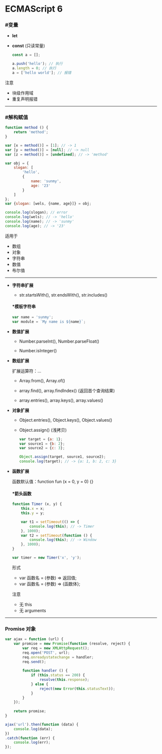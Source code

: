 # ECMAScript 6 #

### #变量 ###

+ __let__

+ __const__ (只读常量)

    ```javascript
    const a = [];
    
    a.push('hello'); // 执行
    a.length = 0; // 执行
    a = ['hello world']; // 报错
    ```

注意
- 块级作用域
- 重复声明报错

*****

### #解构赋值 ###

```javascript
function method () {
    return 'method';
}

var [x = method()] = [1]; // -> 1
var [y = method()] = [null]; // -> null
var [z = method()] = [undefined]; // -> 'method'
```
```javascript
var obj = {
    slogan: [
        'hello',
        {
            name: 'sunmy',
            age: '23'
        }
    ]
};
var {slogan: [wels, {name, age}]} = obj;

console.log(slogan); // error
console.log(wels); // -> 'hello'
console.log(name); // -> 'sunmy'
console.log(age); // -> '23'
```

适用于
- 数组
- 对象
- 字符串
- 数值
- 布尔值

*****

+ __字符串扩展__

    + str.startsWith(), str.endsWith(), str.includes()

    #### *模板字符串 ####
    
    ```javascript
    var name = 'sunmy';
    var module = `My name is ${name}`;
    ```

+ __数值扩展__

    + Number.parseInt(), Number.parseFloat()
    
    + Number.isInteger()

+ __数组扩展__

    扩展运算符：...

    + Array.from(), Array.of()
    
    + array.find(), array.findIndex() (返回首个查询结果)
    
    + array.entries(), array.keys(), array.values()

+ __对象扩展__

    + Object.entries(), Object.keys(), Object.values()
    
    + Object.assign() (浅拷贝)

        ```javascript
        var target = {a: 1};
        var source1 = {b: 2};
        var source2 = {c: 3};
    
        Object.assign(target, source1, source2);
        console.log(target); // -> {a: 1, b: 2, c: 3}
        ```

+ __函数扩展__

    函数默认值：function fun (x = 0, y = 0) {}

    #### *箭头函数 ####
    
    ```javascript
    function Timer (x, y) {
        this.x = x;
        this.y = y;
    
        var t1 = setTimeout(() => {
            console.log(this); // -> Timer
        }, 1000);
        var t2 = setTimeout(function () {
            console.log(this); // -> Window
        }, 1000);
    }
    
    var timer = new Timer('x', 'y');
    ```
    
    形式
    - var 函数名 = (参数) => 返回值;
    - var 函数名 = (参数) => {函数体};
    
    注意
    - 无 this
    - 无 arguments

*****

### Promise 对象 ###

```javascript
var ajax = function (url) {
    var promise = new Promise(function (resolve, reject) {
        var req = new XMLHttpRequest();
        req.open('POST', url);
        req.onreadystatechange = handler;
        req.send();
        
        function handler () {
            if (this.status == 200) {
                resolve(this.response);
            } else {
                reject(new Error(this.statusText));
            }
        }
    });
    
    return promise;
}

ajax('url').then(function (data) {
    console.log(data);
})
.catch(function (err) {
    console.log(err);
});
```
